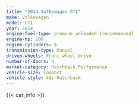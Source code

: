 ```yaml
---
title: "2014 Volkswagen GTI"
make: Volkswagen
model: GTI
year: 2014
engine-fuel-type: premium unleaded (recommended)
engine-hp: 200
engine-cylinders: 4
transmission-type: Manual
driven-wheels: Front wheel drive
number-of-doors: 4
market-category: Hatchback,Performance
vehicle-size: Compact
vehicle-style: 4dr Hatchback
---
```


{{< car_info >}}
